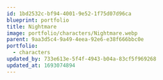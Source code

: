 ```yaml
---
id: 1bd2532c-bf94-4001-9e52-1f75d07d96ca
blueprint: portfolio
title: Nightmare
image: portfolio/characters/Nightmare.webp
parent: 9aa3d5c4-9a49-4eea-92e6-e38f666bbc0e
portfolio:
  - characters
updated_by: 733e613e-5f4f-4943-b04a-83cf5f969268
updated_at: 1693074894
---
```

